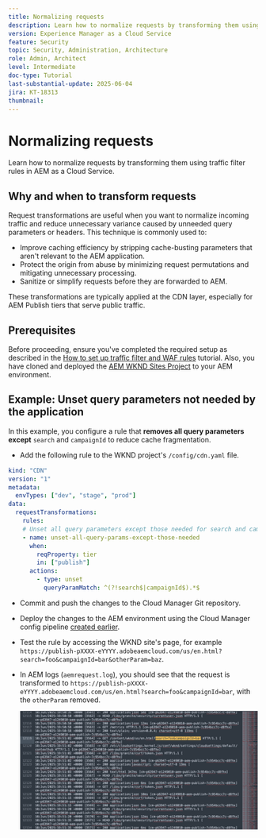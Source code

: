 ```yaml
---
title: Normalizing requests
description: Learn how to normalize requests by transforming them using traffic filter rules in AEM as a Cloud Service.
version: Experience Manager as a Cloud Service
feature: Security
topic: Security, Administration, Architecture
role: Admin, Architect
level: Intermediate
doc-type: Tutorial
last-substantial-update: 2025-06-04
jira: KT-18313
thumbnail: 
---
```

# Normalizing requests

Learn how to normalize requests by transforming them using traffic filter rules in AEM as a Cloud Service.

## Why and when to transform requests

Request transformations are useful when you want to normalize incoming traffic and reduce unnecessary variance caused by unneeded query parameters or headers. This technique is commonly used to:

- Improve caching efficiency by stripping cache-busting parameters that aren't relevant to the AEM application.
- Protect the origin from abuse by minimizing request permutations and mitigating unnecessary processing.
- Sanitize or simplify requests before they are forwarded to AEM.

These transformations are typically applied at the CDN layer, especially for AEM Publish tiers that serve public traffic.

## Prerequisites

Before proceeding, ensure you've completed the required setup as described in the [How to set up traffic filter and WAF rules](../setup.md) tutorial. Also, you have cloned and deployed the [AEM WKND Sites Project](https://github.com/adobe/aem-guides-wknd) to your AEM environment.

## Example: Unset query parameters not needed by the application

In this example, you configure a rule that **removes all query parameters except** `search` and `campaignId` to reduce cache fragmentation.

- Add the following rule to the WKND project's `/config/cdn.yaml` file.

```yaml
kind: "CDN"
version: "1"
metadata:
  envTypes: ["dev", "stage", "prod"]
data:
  requestTransformations:
    rules:
    # Unset all query parameters except those needed for search and campaignId
    - name: unset-all-query-params-except-those-needed
      when:
        reqProperty: tier
        in: ["publish"]
      actions:
        - type: unset
          queryParamMatch: ^(?!search$|campaignId$).*$
```

- Commit and push the changes to the Cloud Manager Git repository.

- Deploy the changes to the AEM environment using the Cloud Manager config pipeline [created earlier](../setup.md#deploy-rules-using-adobe-cloud-manager).

- Test the rule by accessing the WKND site's page, for example `https://publish-pXXXX-eYYYY.adobeaemcloud.com/us/en.html?search=foo&campaignId=bar&otherParam=baz`.

- In AEM logs (`aemrequest.log`), you should see that the request is transformed to `https://publish-pXXXX-eYYYY.adobeaemcloud.com/us/en.html?search=foo&campaignId=bar`, with the `otherParam` removed.

  ![WKND request transformation](../assets/how-to/aemrequest-log-transformation.png)


